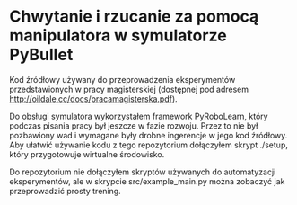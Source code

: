 # Chwytanie i rzucanie za pomocą manipulatora w symulatorze PyBullet

Kod źródłowy używany do przeprowadzenia eksperymentów
przedstawionych w pracy magisterskiej
(dostępnej pod adresem http://oildale.cc/docs/pracamagisterska.pdf).

Do obsługi symulatora wykorzystałem framework PyRoboLearn, który podczas pisania pracy był jeszcze w fazie rozwoju. Przez to nie był pozbawiony wad i wymagane były drobne ingerencje w jego kod źródłowy. Aby ułatwić używanie kodu z tego repozytorium dołączyłem skrypt ./setup, który przygotowuje wirtualne środowisko.

Do repozytorium nie dołączyłem skryptów używanych do automatyzacji eksperymentów, ale
w skrypcie src/example_main.py można zobaczyć jak przeprowadzić prosty trening.
